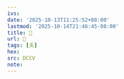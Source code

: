 ```yaml
---
ivs:
date: '2025-10-13T11:25:52+08:00'
lastmod: '2025-10-14T21:46:45-08:00'
title: 󰊱
url: 󰊱
tags: [夭]
hex: 
src: DCCV
note:
---
```

